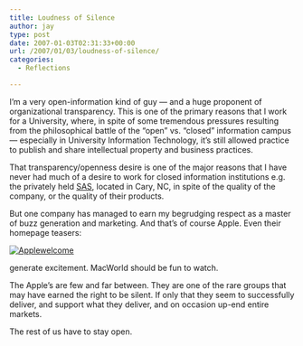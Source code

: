```yaml
---
title: Loudness of Silence
author: jay
type: post
date: 2007-01-03T02:31:33+00:00
url: /2007/01/03/loudness-of-silence/
categories:
  - Reflections

---
```

I’m a very open-information kind of guy — and a huge proponent of organizational transparency. This is one of the primary reasons that I work for a University, where, in spite of some tremendous pressures resulting from the philosophical battle of the “open” vs. “closed” information campus — especially in University Information Technology, it’s still allowed practice to publish and share intellectual property and business practices.

That transparency/openness desire is one of the major reasons that I have never had much of a desire to work for closed information institutions e.g. the privately held [SAS][1], located in Cary, NC, in spite of the quality of the company, or the quality of their products.

But one company has managed to earn my begrudging respect as a master of buzz generation and marketing. And that’s of course Apple. Even their homepage teasers:

[![Applewelcome][2]][3]

generate excitement. MacWorld should be fun to watch.

The Apple’s are few and far between. They are one of the rare groups that may have earned the right to be silent. If only that they seem to successfully deliver, and support what they deliver, and on occasion up-end entire markets.

The rest of us have to stay open.

 [1]: http://www.sas.com
 [2]: https://files.rambleon.org/images/2007/01/applewelcome.jpg
 [3]: http://www.apple.com